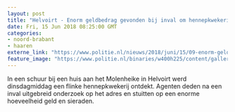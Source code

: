 ```yaml
---
layout: post
title: "Helvoirt - Enorm geldbedrag gevonden bij inval om hennepkwekerij"
date: Fri, 15 Jun 2018 08:25:00 GMT
categories: 
- noord-brabant 
- haaren 
externe_link: "https://www.politie.nl/nieuws/2018/juni/15/09-enorm-geldbedrag-gevonden-bij-inval-om-hennepkwekerij.html"
feature_image: "https://www.politie.nl/binaries/w400h225/content/gallery/politie/nieuws/2018/juni/09-ob/geld.jpg"
---
```


In een schuur bij een huis aan het Molenheike in Helvoirt werd dinsdagmiddag een flinke hennepkwekerij ontdekt. Agenten deden na een inval uitgebreid onderzoek op het adres en stuitten op een enorme hoeveelheid geld en sieraden.
